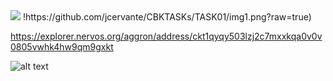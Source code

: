 <img src="https://github.com/jcervante/CBKTASKs/TASK01/img1.png"/>
!https://github.com/jcervante/CBKTASKs/TASK01/img1.png?raw=true)

https://explorer.nervos.org/aggron/address/ckt1qyqy503lzj2c7mxxkqa0v0v0805vwhk4hw9qm9gxkt

![alt text](https://github.com/jcervante/CBKTASKs/TASK01/img2.png)

